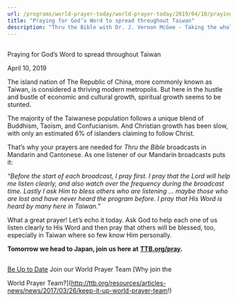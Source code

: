 ```yaml
---
url: /programs/world-prayer-today/world-prayer-today/2019/04/10/praying-for-god-s-word-to-spread-throughout-taiwan
title: "Praying for God’s Word to spread throughout Taiwan"
description: "Thru the Bible with Dr. J. Vernon McGee - Taking the whole Word to the whole world"
---
```







## 
 Praying for God’s Word to spread throughout Taiwan


April 10, 2019




The island nation of The Republic of China, more commonly known as Taiwan, is considered a thriving modern metropolis. But here in the hustle and bustle of economic and cultural growth, spiritual growth seems to be stunted.


The majority of the Taiwanese population follows a unique blend of Buddhism, Taoism, and Confucianism. And Christian growth has been slow, with only an estimated 6% of islanders claiming to follow Christ. 


That’s why your prayers are needed for *Thru the Bible* broadcasts in Mandarin and Cantonese. As one listener of our Mandarin broadcasts puts it:


*“Before the start of each broadcast, I pray first. I pray that the Lord will help me listen clearly, and also watch over the frequency during the broadcast time. Lastly I ask Him to bless others who are listening … maybe those who are lost and have never heard the program before. I pray that His Word is heard by many here in Taiwan.”*


What a great prayer! Let’s echo it today. Ask God to help each one of us listen clearly to His Word and then pray that others will be blessed, too, especially in Taiwan where so few know Him personally.


**Tomorrow we head to Japan, join us here at** [**TTB.org/pray**](http://www.TTB.org/pray)**.**







## 




[Be Up to Date](http://feeds.feedburner.com/WorldPrayerToday "World Prayer Today RSS Feed")
Join our World Prayer Team
[Why join the  

World Prayer Team?](http://ttb.org/resources/articles-news/news/2017/03/26/keep-it-up-world-prayer-team!)





